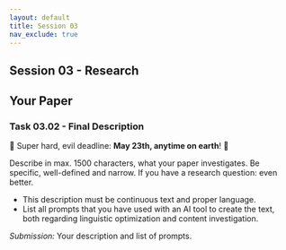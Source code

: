 ```yaml
---
layout: default
title: Session 03
nav_exclude: true
---
```


## Session 03 - Research

## Your Paper

### Task 03.02 - Final Description

🚨 Super hard, evil deadline: **May 23th, anytime on earth**! 🚨

Describe in max. 1500 characters, what your paper investigates. Be specific, well-defined and narrow. If you have a research question: even better.

- This description must be continuous text and proper language.
- List all prompts that you have used with an AI tool to create the text, both regarding linguistic optimization and content investigation.

_Submission:_ Your description and list of prompts.
